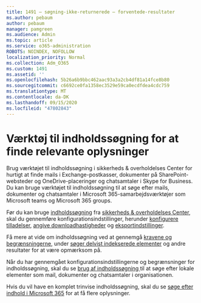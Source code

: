 ```yaml
---
title: 1491 – søgning-ikke-returnerede – forventede-resultater
ms.author: pebaum
author: pebaum
manager: pamgreen
ms.audience: Admin
ms.topic: article
ms.service: o365-administration
ROBOTS: NOINDEX, NOFOLLOW
localization_priority: Normal
ms.collection: Adm_O365
ms.custom: 1491
ms.assetid: ''
ms.openlocfilehash: 5b26a6b9bbc462aac93a3a2cb4df81a14fce8b80
ms.sourcegitcommit: c6692ce0fa1358ec3529e59ca0ecdfdea4cdc759
ms.translationtype: MT
ms.contentlocale: da-DK
ms.lasthandoff: 09/15/2020
ms.locfileid: "47802843"
---
```

# <a name="content-search-tool-to-find-relevant-info"></a>Værktøj til indholdssøgning for at finde relevante oplysninger

Brug værktøjet til indholdssøgning i sikkerheds & overholdelses Center for hurtigt at finde mails i Exchange-postkasser, dokumenter på SharePoint-websteder og OneDrive-placeringer og chatsamtaler i Skype for Business. Du kan bruge værktøjet til indholdssøgning til at søge efter mails, dokumenter og chatsamtaler i Microsoft 365-samarbejdsværktøjer som Microsoft teams og Microsoft 365 groups.


Før du kan bruge [indholdssøgning](https://sip.protection.office.com/contentsearchbeta?ContentOnly=1) fra [sikkerheds & overholdelses Center](https://sip.protection.office.com/homepage), skal du gennemføre konfigurationsindstillinger, herunder [konfigurere tilladelser](https://docs.microsoft.com/microsoft-365/compliance/permissions-filtering-for-content-search), [angive downloadhastigheder](https://docs.microsoft.com/microsoft-365/compliance/increase-download-speeds-when-exporting-ediscovery-results) og [eksportindstillinger](https://docs.microsoft.com/microsoft-365/compliance/disable-reports-when-you-export-content-search-results).

Få mere at vide om indholdssøgning ved at gennemgå [kravene og begrænsningerne](https://docs.microsoft.com/microsoft-365/compliance/limits-for-content-search), under [søger delvist indekserede elementer](https://docs.microsoft.com/microsoft-365/compliance/investigating-partially-indexed-items-in-ediscovery) og andre resultater for at være opmærksom på.

Når du har gennemgået konfigurationsindstillingerne og begrænsninger for indholdssøgning, skal du se [brug af indholdssøgning </a> til at søge efter lokale elementer som mail, dokumenter og chatsamtaler i organisationen](https://docs.microsoft.com/microsoft-365/compliance/content-search).

Hvis du vil have en komplet trinvise indholdssøgning, skal du se [søge efter indhold i Microsoft 365](https://docs.microsoft.com/microsoft-365/compliance/search-for-content) for at få flere oplysninger.
